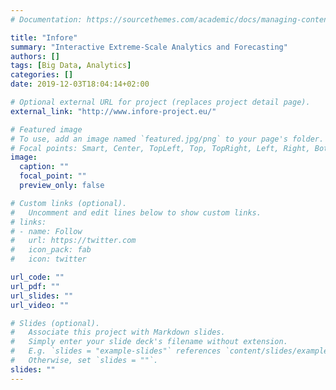 ```yaml
---
# Documentation: https://sourcethemes.com/academic/docs/managing-content/

title: "Infore"
summary: "Interactive Extreme-Scale Analytics and Forecasting"
authors: []
tags: [Big Data, Analytics]
categories: []
date: 2019-12-03T18:04:14+02:00

# Optional external URL for project (replaces project detail page).
external_link: "http://www.infore-project.eu/"

# Featured image
# To use, add an image named `featured.jpg/png` to your page's folder.
# Focal points: Smart, Center, TopLeft, Top, TopRight, Left, Right, BottomLeft, Bottom, BottomRight.
image:
  caption: ""
  focal_point: ""
  preview_only: false

# Custom links (optional).
#   Uncomment and edit lines below to show custom links.
# links:
# - name: Follow
#   url: https://twitter.com
#   icon_pack: fab
#   icon: twitter

url_code: ""
url_pdf: ""
url_slides: ""
url_video: ""

# Slides (optional).
#   Associate this project with Markdown slides.
#   Simply enter your slide deck's filename without extension.
#   E.g. `slides = "example-slides"` references `content/slides/example-slides.md`.
#   Otherwise, set `slides = ""`.
slides: ""
---
```

